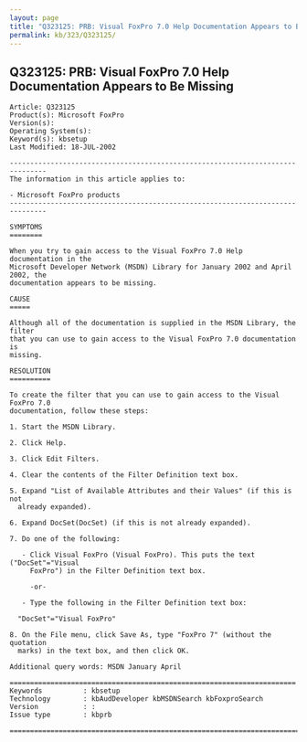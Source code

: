 ```yaml
---
layout: page
title: "Q323125: PRB: Visual FoxPro 7.0 Help Documentation Appears to Be Missing"
permalink: kb/323/Q323125/
---
```


## Q323125: PRB: Visual FoxPro 7.0 Help Documentation Appears to Be Missing

	Article: Q323125
	Product(s): Microsoft FoxPro
	Version(s): 
	Operating System(s): 
	Keyword(s): kbsetup
	Last Modified: 18-JUL-2002
	
	-------------------------------------------------------------------------------
	The information in this article applies to:
	
	- Microsoft FoxPro products 
	-------------------------------------------------------------------------------
	
	SYMPTOMS
	========
	
	When you try to gain access to the Visual FoxPro 7.0 Help documentation in the
	Microsoft Developer Network (MSDN) Library for January 2002 and April 2002, the
	documentation appears to be missing.
	
	CAUSE
	=====
	
	Although all of the documentation is supplied in the MSDN Library, the filter
	that you can use to gain access to the Visual FoxPro 7.0 documentation is
	missing.
	
	RESOLUTION
	==========
	
	To create the filter that you can use to gain access to the Visual FoxPro 7.0
	documentation, follow these steps:
	
	1. Start the MSDN Library.
	
	2. Click Help.
	
	3. Click Edit Filters.
	
	4. Clear the contents of the Filter Definition text box.
	
	5. Expand "List of Available Attributes and their Values" (if this is not
	  already expanded).
	
	6. Expand DocSet(DocSet) (if this is not already expanded).
	
	7. Do one of the following:
	
	   - Click Visual FoxPro (Visual FoxPro). This puts the text ("DocSet"="Visual
	     FoxPro") in the Filter Definition text box.
	
	     -or-
	
	   - Type the following in the Filter Definition text box:
	
	  "DocSet"="Visual FoxPro"
	
	8. On the File menu, click Save As, type "FoxPro 7" (without the quotation
	  marks) in the text box, and then click OK.
	
	Additional query words: MSDN January April
	
	======================================================================
	Keywords          : kbsetup 
	Technology        : kbAudDeveloper kbMSDNSearch kbFoxproSearch
	Version           : :
	Issue type        : kbprb
	
	=============================================================================
	
